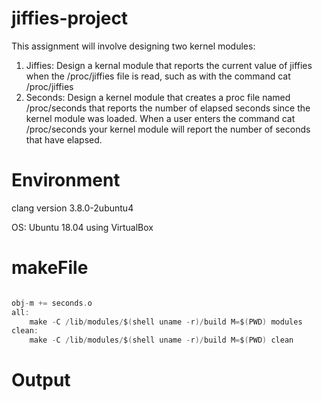 # jiffies-project
This assignment will involve designing two kernel modules:
1. Jiffies: Design a kernal module that reports the current value of jiffies when the /proc/jiffies file is read, such as with the command
cat /proc/jiffies
2. Seconds: Design a kernel module that creates a proc file named /proc/seconds that reports the number of elapsed
seconds since the kernel module was loaded. When a user enters the command
cat /proc/seconds
your kernel module will report the number of seconds that have elapsed.

# Environment 
clang version 3.8.0-2ubuntu4

OS: Ubuntu 18.04 using VirtualBox



# makeFile 

```c

obj-m += seconds.o
all:
	make -C /lib/modules/$(shell uname -r)/build M=$(PWD) modules
clean:
	make -C /lib/modules/$(shell uname -r)/build M=$(PWD) clean
```


# Output

